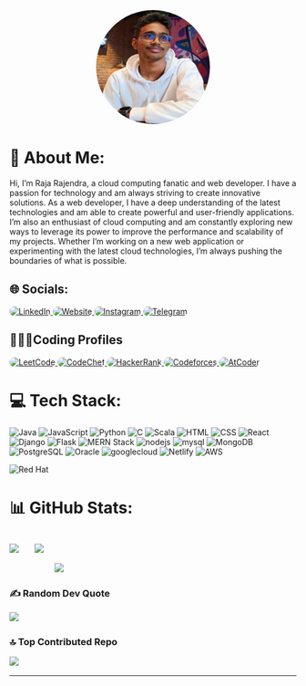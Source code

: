 <p align="center">
  <img src="my.jpg" alt="Profile Picture" width="200" height="200" style="border-radius: 50%;" />
</p>
<h1 id="about-me">💫 About Me:</h1>
<p>Hi, I’m Raja Rajendra, a cloud computing fanatic and web developer. I
  have a passion for technology and am always striving to create
  innovative solutions. As a web developer, I have a deep understanding of
  the latest technologies and am able to create powerful and user-friendly
  applications. I’m also an enthusiast of cloud computing and am
  constantly exploring new ways to leverage its power to improve the
  performance and scalability of my projects. Whether I’m working on a new
  web application or experimenting with the latest cloud technologies, I’m
  always pushing the boundaries of what is possible.</p>
<h2 id="socials">🌐 Socials:</h2>
<p>
  <a href="https://linkedin.com/in/rajarajendra">
    <img src="https://img.shields.io/badge/-LinkedIn-blue?style=for-the-badge&logo=linkedin&logoColor=white"
      alt="LinkedIn" style="border-radius: 20px;" />
  </a>

  <a href="https://rajarajendra.netlify.app/">
    <img src="https://img.shields.io/badge/-Portfolio-black?style=for-the-badge&logo=dev.to&logoColor=white"
      alt="Website" style="border-radius: 20px;" />
  </a>
  <a href="https://instagram.com/raja_.rajendra_">
    <img src="https://img.shields.io/badge/-Instagram-E4405F?style=for-the-badge&logo=instagram&logoColor=white"
      alt="Instagram" style="border-radius: 20px;" />
  </a>
  <a href="https://facebook.com/rajarajendra925">
    <img src="https://img.shields.io/badge/-Faceebook-2CA5E0?style=for-the-badge&logo=facebook&logoColor=white"
      alt="Telegram" style="border-radius: 20px;" />
  </a>

</p>
<!-- Coding Profiles -->
<h2>👨🏻‍💻Coding Profiles</h2>
<p>
  <a href="https://leetcode.com/kl_2100032433/">
    <img src="https://img.shields.io/badge/LeetCode-FFA116?style=for-the-badge&logo=leetcode&logoColor=white"
      alt="LeetCode" style="border-radius: 20px;" />
  </a>
  <a href="https://www.codechef.com/users/kl_2100032433">
    <img
      src="https://img.shields.io/badge/CodeChef-5B4638?style=for-the-badge&logo=codechef&logoColor=white&logoWidth=40&logoHeight=40"
      alt="CodeChef" style="border-radius: 20px;" />
  </a>
  <a href="https://www.hackerrank.com/kl_2100032433">
    <img
      src="https://img.shields.io/badge/HackerRank-2EC866?style=for-the-badge&logo=hackerrank&logoColor=white&logoWidth=40&logoHeight=40"
      alt="HackerRank" style="border-radius: 20px;" />
  </a>
  <a href="https://codeforces.com/profile/kl_2100032433">
    <img
      src="https://img.shields.io/badge/Codeforces-1F8ACB?style=for-the-badge&logo=codeforces&logoColor=white&logoWidth=40&logoHeight=40"
      alt="Codeforces" style="border-radius: 20px;" />
  </a>
  <a href="https://atcoder.jp/users/klu2100032433">
    <img
      src="https://img.shields.io/badge/AtCoder-663300?style=for-the-badge&logo=atcoder&logoColor=white&logoWidth=40&logoHeight=40"
      alt="AtCoder" style="border-radius: 20px;" />
  </a>
</p>
<h1 id="tech-stack">💻 Tech Stack:</h1>
<p>

  <img src="https://img.shields.io/badge/Java-007396?style=for-the-badge&logo=java&logoColor=white" alt="Java" />
  <img src="https://img.shields.io/badge/JavaScript-F7DF1E?style=for-the-badge&logo=javascript&logoColor=black"
    alt="JavaScript" />
  <img src="https://img.shields.io/badge/Python-3776AB?style=for-the-badge&logo=python&logoColor=white" alt="Python" />
  <img src="https://img.shields.io/badge/C-00599C?style=for-the-badge&logo=c&logoColor=white" alt="C" />

  <img src="https://img.shields.io/badge/Scala-23DC322F?style=for-the-badge&logo=scala&logoColor=white" alt="Scala" />

  <img src="https://img.shields.io/badge/HTML-E34F26?style=for-the-badge&logo=html5&logoColor=white" alt="HTML" />
  <img src="https://img.shields.io/badge/CSS-1572B6?style=for-the-badge&logo=css3&logoColor=white" alt="CSS" />
  <img src="https://img.shields.io/badge/React-61DAFB?style=for-the-badge&logo=react&logoColor=black" alt="React" />
  <img src="https://img.shields.io/badge/Django-092E20?style=for-the-badge&logo=django&logoColor=white" alt="Django" />
  <img src="https://img.shields.io/badge/Flask-000000?style=for-the-badge&logo=flask&logoColor=white" alt="Flask" />
  <img src="https://img.shields.io/badge/MERN-00D8FF?style=for-the-badge&logo=mongodb&logoColor=white"
    alt="MERN Stack" />
  <img src="https://img.shields.io/badge/node.js-6DA55F?style=for-the-badge&logo=node.js&logoColor=white"
    alt="nodejs" />


  <img src="https://img.shields.io/badge/mysql-2300f?style=for-the-badge&logo=mysql&logoColor=black" alt="mysql" />
  <img src="https://img.shields.io/badge/MongoDB-47A248?style=for-the-badge&logo=mongodb&logoColor=white"
    alt="MongoDB" />
  <img src="https://img.shields.io/badge/PostgreSQL-336791?style=for-the-badge&logo=postgresql&logoColor=white"
    alt="PostgreSQL" />
  <img src="https://img.shields.io/badge/Oracle-F80000?style=for-the-badge&logo=oracle&logoColor=white" alt="Oracle" />
  <img src="https://img.shields.io/badge/Google%20Cloud-%234285F4?style=for-the-badge&logo=google-cloud&logoColor=black"
    alt="googlecloud" />
  <img src="https://img.shields.io/badge/netlify-3776AB?style=for-the-badge&logo=netlify&logoColor=white"
    alt="Netlify" />
  <img src="https://img.shields.io/badge/AWS-232F3E?style=for-the-badge&logo=amazonaws&logoColor=white" alt="AWS" />

  <img src="https://img.shields.io/badge/Red Hat-EE0000?style=for-the-badge&logo=redhat&logoColor=white"
    alt="Red Hat" />
  <br>
<h1>📊 GitHub Stats:</h1>
<br>
<div style="display: flex;">
  <img
    src="https://github-readme-stats.vercel.app/api?username=Raja-25&theme=dark&hide_border=false&include_all_commits=false&count_private=false" />
  &nbsp;&nbsp;&nbsp; &nbsp;&nbsp;&nbsp;
  <img
    src="https://github-readme-stats.vercel.app/api/top-langs/?username=Raja-25&theme=dark&hide_border=false&include_all_commits=false&count_private=false&layout=compact" />
</div>
<br />
&nbsp;&nbsp;&nbsp; &nbsp;&nbsp;&nbsp; &nbsp;&nbsp;&nbsp; &nbsp;&nbsp;&nbsp; &nbsp;&nbsp;&nbsp;
<img src="https://github-readme-streak-stats.herokuapp.com/?user=Raja-25&theme=dark&hide_border=false" /><br />

<h3 id="random-dev-quote">✍️ Random Dev Quote</h3>
<p><img src="https://quotes-github-readme.vercel.app/api?type=horizontal&amp;theme=radical" /></p>
<h3 id="top-contributed-repo">🔝 Top Contributed Repo</h3>
<p><img
    src="https://github-contributor-stats.vercel.app/api?username=Raja-25&amp;limit=5&amp;theme=dark&amp;combine_all_yearly_contributions=true" />
</p>
<hr />
<p><a href="https://visitcount.itsvg.in">
